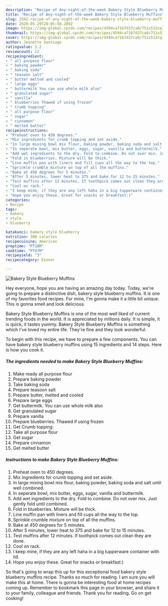 ```yaml
---
description: "Recipe of Any-night-of-the-week Bakery Style Blueberry Muffins"
title: "Recipe of Any-night-of-the-week Bakery Style Blueberry Muffins"
slug: 2562-recipe-of-any-night-of-the-week-bakery-style-blueberry-muffins
date: 2020-05-29T20:05:50.289Z
image: https://img-global.cpcdn.com/recipes/4594ca71b7d37ca0/751x532cq70/bakery-style-blueberry-muffins-recipe-main-photo.jpg
thumbnail: https://img-global.cpcdn.com/recipes/4594ca71b7d37ca0/751x532cq70/bakery-style-blueberry-muffins-recipe-main-photo.jpg
cover: https://img-global.cpcdn.com/recipes/4594ca71b7d37ca0/751x532cq70/bakery-style-blueberry-muffins-recipe-main-photo.jpg
author: Jeanette Santiago
ratingvalue: 3.2
reviewcount: 12
recipeingredient:
- " all purpose flour"
- " baking powder"
- " baking soda"
- " teasoon salt"
- " butter melted and cooled"
- " large eggs"
- " buttermilk You can use whole milk also"
- " granulated sugar"
- " vanilla"
- " blueberries Thawed if using frozen"
- " Crumb topping"
- " all purpose flour"
- " sugar"
- " cinnamon"
- " melted butter"
recipeinstructions:
- "Preheat oven to 450 degrees."
- "Mix ingredients for crumb topping and set aside."
- "In large mixing bowl mix flour, baking powder, baking soda and salt until well combined."
- "In seperate bowl, mix butter, eggs, sugar, vanilla and buttermilk."
- "Add wet ingredients to the dry. Fold to combine. Do not over mix. Just gently fold until combined."
- "Fold in blueberries. Mixture will be thick."
- "Line muffin pan with liners and fill cups all the way to the top."
- "Sprinkle crumble mixture on top of all the muffins."
- "Bake at 450 degrees for 5 minutes."
- "After 5 minutes, lower heat to 375 and bake for 12 to 15 minutes."
- "Test muffins after 12 minutes. If toothpick comes out clean they are done."
- "Cool on rack."
- "I keep mine, if they are any left haha in a big tupperware container with lid."
- "Hope you enjoy these. Great for snacks or breakfast:)"
categories:
- Recipe
tags:
- bakery
- style
- blueberry

katakunci: bakery style blueberry 
nutrition: 300 calories
recipecuisine: American
preptime: "PT18M"
cooktime: "PT47M"
recipeyield: "3"
recipecategory: Dinner

---
```



![Bakery Style Blueberry Muffins](https://img-global.cpcdn.com/recipes/4594ca71b7d37ca0/751x532cq70/bakery-style-blueberry-muffins-recipe-main-photo.jpg)

Hey everyone, hope you are having an amazing day today. Today, we're going to prepare a distinctive dish, bakery style blueberry muffins. It is one of my favorites food recipes. For mine, I'm gonna make it a little bit unique. This is gonna smell and look delicious.



Bakery Style Blueberry Muffins is one of the most well liked of current trending foods in the world. It is appreciated by millions daily. It is simple, it is quick, it tastes yummy. Bakery Style Blueberry Muffins is something which I've loved my entire life. They're fine and they look wonderful.


To begin with this recipe, we have to prepare a few components. You can have bakery style blueberry muffins using 15 ingredients and 14 steps. Here is how you cook it.

<!--inarticleads1-->

##### The ingredients needed to make Bakery Style Blueberry Muffins:

1. Make ready  all purpose flour
1. Prepare  baking powder
1. Take  baking soda
1. Prepare  teasoon salt
1. Prepare  butter, melted and cooled
1. Prepare  large eggs
1. Get  buttermilk. You can use whole milk also
1. Get  granulated sugar
1. Prepare  vanilla
1. Prepare  blueberries. Thawed if using frozen
1. Get  Crumb topping:
1. Take  all purpose flour
1. Get  sugar
1. Prepare  cinnamon
1. Get  melted butter




<!--inarticleads2-->

##### Instructions to make Bakery Style Blueberry Muffins:

1. Preheat oven to 450 degrees.
1. Mix ingredients for crumb topping and set aside.
1. In large mixing bowl mix flour, baking powder, baking soda and salt until well combined.
1. In seperate bowl, mix butter, eggs, sugar, vanilla and buttermilk.
1. Add wet ingredients to the dry. Fold to combine. Do not over mix. Just gently fold until combined.
1. Fold in blueberries. Mixture will be thick.
1. Line muffin pan with liners and fill cups all the way to the top.
1. Sprinkle crumble mixture on top of all the muffins.
1. Bake at 450 degrees for 5 minutes.
1. After 5 minutes, lower heat to 375 and bake for 12 to 15 minutes.
1. Test muffins after 12 minutes. If toothpick comes out clean they are done.
1. Cool on rack.
1. I keep mine, if they are any left haha in a big tupperware container with lid.
1. Hope you enjoy these. Great for snacks or breakfast:)




So that's going to wrap this up for this exceptional food bakery style blueberry muffins recipe. Thanks so much for reading. I am sure you will make this at home. There is gonna be interesting food at home recipes coming up. Remember to bookmark this page in your browser, and share it to your family, colleague and friends. Thank you for reading. Go on get cooking!
